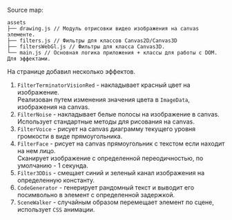 Source map:
```
assets
├── drawing.js // Модуль отрисовки видео изображения на canvas элементе.
├── filters.js // Фильтры для классов Canvas2D/Canvas3D
├── filtersWebGl.js // Фильтры для класса Canvas3D.
└── main.js // Основная логика приложения + классы для работы с DOM. Для эффектами.
```
На странице добавил несколько эффектов.
1. `FilterTerminatorVisionRed` - накладывает красный цвет на изображение.   
Реализован путем изменения значения цвета в `ImageData`, изображения на canvas.
2. `FilterNoise` - накладывает белые полосы на изображение в canvas.   
Использует стандартные методы для рисования на canvas.
3. `FilterVoice` - рисует на canvas диаграмму текущего уровня громкости в виде прямоугольника.
4. `FilterFace` - рисует на canvas прямоугольник с текстом если находит на нем лицо.   
Сканирует изображение с определенной переодичностью, по умолчанию - 1 секунда.
5. `Filter3DDis` - смещает синий и зеленый канал изображения на определенную константу.
6. `CodeGenerator` - генерирует рандомный текст и выводит его посимвольно в элемент с определенной задержкой.
7. `SceneWalker` - случайным образом перемещает элемент по сцене, использует `CSS` анимации. 

